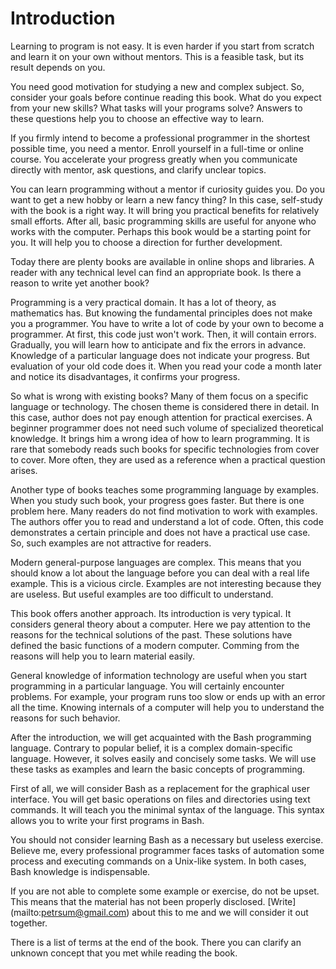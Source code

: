 # Introduction

Learning to program is not easy. It is even harder if you start from scratch and learn it on your own without mentors. This is a feasible task, but its result depends on you.

You need good motivation for studying a new and complex subject. So, consider your goals before continue reading this book. What do you expect from your new skills? What tasks will your programs solve? Answers to these questions help you to choose an effective way to learn.

If you firmly intend to become a professional programmer in the shortest possible time, you need a mentor. Enroll yourself in a full-time or online course. You accelerate your progress greatly when you communicate directly with mentor, ask questions, and clarify unclear topics.

You can learn programming without a mentor if curiosity guides you. Do you want to get a new hobby or learn a new fancy thing? In this case, self-study with the book is a right way. It will bring you practical benefits for relatively small efforts. After all, basic programming skills are useful for anyone who works with the computer. Perhaps this book would be a starting point for you. It will help you to choose a direction for further development.

Today there are plenty books are available in online shops and libraries. A reader with any technical level can find an appropriate book. Is there a reason to write yet another book?

Programming is a very practical domain. It has a lot of theory, as mathematics has. But knowing the fundamental principles does not make you a programmer. You have to write a lot of code by your own to become a programmer. At first, this code just won't work. Then, it will contain errors. Gradually, you will learn how to anticipate and fix the errors in advance. Knowledge of a particular language does not indicate your progress. But evaluation of your old code does it. When you read your code a month later and notice its disadvantages, it confirms your progress.

So what is wrong with existing books? Many of them focus on a specific language or technology. The chosen theme is considered there in detail. In this case, author does not pay enough attention for practical exercises. A beginner programmer does not need such volume of specialized theoretical knowledge. It brings him a wrong idea of how to learn programming. It is rare that somebody reads such books for specific technologies from cover to cover. More often, they are used as a reference when a practical question arises.

Another type of books teaches some programming language by examples. When you study such book, your progress goes faster. But there is one problem here. Many readers do not find motivation to work with examples. The authors offer you to read and understand a lot of code. Often, this code demonstrates a certain principle and does not have a practical use case. So, such examples are not attractive for readers.

Modern general-purpose languages are complex. This means that you should know a lot about the language before you can deal with a real life example. This is a vicious circle. Examples are not interesting because they are useless. But useful examples are too difficult to understand.

This book offers another approach. Its introduction is very typical. It considers general theory about a computer. Here we pay attention to the reasons for the technical solutions of the past. These solutions have defined the basic functions of a modern computer. Comming from the reasons will help you to learn material easily.

General knowledge of information technology are useful when you start programming in a particular language. You will certainly encounter problems. For example, your program runs too slow or ends up with an error all the time. Knowing internals of a computer will help you to understand the reasons for such behavior.

After the introduction, we will get acquainted with the Bash programming language. Contrary to popular belief, it is a complex domain-specific language. However, it solves easily and concisely some tasks. We will use these tasks as examples and learn the basic concepts of programming.

First of all, we will consider Bash as a replacement for the graphical user interface. You will get basic operations on files and directories using text commands. It will teach you the minimal syntax of the language. This syntax allows you to write your first programs in Bash.

You should not consider learning Bash as a necessary but useless exercise. Believe me, every professional programmer faces tasks of automation some process and executing commands on a Unix-like system. In both cases, Bash knowledge is indispensable.

If you are not able to complete some example or exercise, do not be upset. This means that the material has not been properly disclosed. [Write] (mailto:petrsum@gmail.com) about this to me and we will consider it out together.

There is a list of terms at the end of the book. There you can clarify an unknown concept that you met while reading the book.